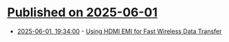 # [Published on 2025-06-01](index.md)

* [2025-06-01, 19:34:00](https://soylentnews.org/article.pl?sid=25/05/31/1945211&from=rss) - [Using HDMI EMI for Fast Wireless Data Transfer](https://soylentnews.org/article.pl?sid=25/05/31/1945211&from=rss)
